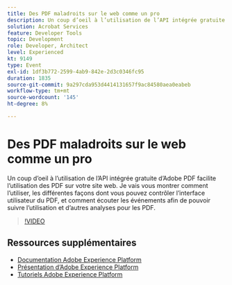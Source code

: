 ```yaml
---
title: Des PDF maladroits sur le web comme un pro
description: Un coup d’oeil à l’utilisation de l’API intégrée gratuite d’Adobe PDF facilite l’utilisation des PDF sur votre site web. Je vais vous montrer comment l’utiliser, les différentes façons dont vous pouvez contrôler l’interface utilisateur du PDF, et comment écouter les événements afin de pouvoir suivre l’utilisation et d’autres analyses pour les PDF.
solution: Acrobat Services
feature: Developer Tools
topic: Development
role: Developer, Architect
level: Experienced
kt: 9149
type: Event
exl-id: 1df3b772-2599-4ab9-842e-2d3c0346fc95
duration: 1835
source-git-commit: 9a297cda953d4414131657f9ac84580aea0eabeb
workflow-type: tm+mt
source-wordcount: '145'
ht-degree: 8%

---
```


# Des PDF maladroits sur le web comme un pro

Un coup d’oeil à l’utilisation de l’API intégrée gratuite d’Adobe PDF facilite l’utilisation des PDF sur votre site web. Je vais vous montrer comment l’utiliser, les différentes façons dont vous pouvez contrôler l’interface utilisateur du PDF, et comment écouter les événements afin de pouvoir suivre l’utilisation et d’autres analyses pour les PDF.


>[!VIDEO](https://video.tv.adobe.com/v/337602/?quality=12&learn=on&hidetitle=true)

## Ressources supplémentaires

- [Documentation Adobe Experience Platform](https://experienceleague.adobe.com/docs/experience-platform.html?lang=fr)
- [Présentation d’Adobe Experience Platform](https://experienceleague.adobe.com/docs/experience-platform/landing/home.html?lang=fr)
- [Tutoriels Adobe Experience Platform](https://experienceleague.adobe.com/docs/platform-learn/tutorials/overview.html?lang=fr)
